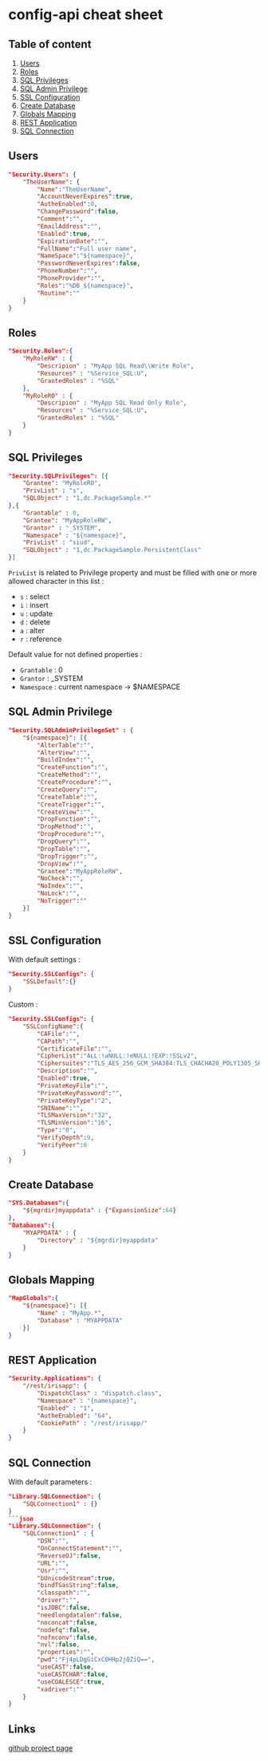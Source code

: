 # config-api cheat sheet

## Table of content

1. [Users](#Users)
2. [Roles](#Roles)
3. [SQL Privileges](#SQL-Privileges)
4. [SQL Admin Privilege](#SQL-Admin-Privilege)
5. [SSL Configuration](#SSL-Configuration)
6. [Create Database](#Create-Database)
7. [Globals Mapping](#Globals-Mapping)
8. [REST Application](#REST-Application)
9. [SQL Connection](#SQL-Connection)

## Users

```json
"Security.Users": {
    "TheUserName": {
        "Name":"TheUserName",
        "AccountNeverExpires":true,
        "AutheEnabled":0,
        "ChangePassword":false,
        "Comment":"",
        "EmailAddress":"",
        "Enabled":true,
        "ExpirationDate":"",
        "FullName":"Full user name",
        "NameSpace":"${namespace}",
        "PasswordNeverExpires":false,
        "PhoneNumber":"",
        "PhoneProvider":"",
        "Roles":"%DB_${namespace}",
        "Routine":""
    }
}
```

## Roles

```json
"Security.Roles":{
    "MyRoleRW" : {
        "Descripion" : "MyApp SQL Read\\Write Role",
        "Resources" : "%Service_SQL:U",
        "GrantedRoles" : "%SQL"
    },
    "MyRoleRO" : {
        "Descripion" : "MyApp SQL Read Only Role",
        "Resources" : "%Service_SQL:U",
        "GrantedRoles" : "%SQL"
    }
}
```

## SQL Privileges

```json
"Security.SQLPrivileges": [{
    "Grantee": "MyRoleRO",
    "PrivList" : "s",
    "SQLObject" : "1,dc.PackageSample.*"
},{
    "Grantable" : 0,
    "Grantee": "MyAppRoleRW",
    "Grantor" : "_SYSTEM",
    "Namespace" : "${namespace}",
    "PrivList" : "siud",
    "SQLObject" : "1,dc.PackageSample.PersistentClass"
}]
```
`PrivList` is related to Privilege property and must be filled with one or more allowed character in this list : 

* `s` : select
* `i` : insert
* `u` : update
* `d` : delete
* `a` : alter
* `r` : reference

Default value for not defined properties : 

* `Grantable` : 0
* `Grantor` : _SYSTEM
* `Namespace` : current namespace -> $NAMESPACE 

## SQL Admin Privilege

```json
"Security.SQLAdminPrivilegeSet" : {
    "${namespace}": [{
        "AlterTable":"",
        "AlterView":"",
        "BuildIndex":"",
        "CreateFunction":"",
        "CreateMethod":"",
        "CreateProcedure":"",
        "CreateQuery":"",
        "CreateTable":"",
        "CreateTrigger":"",
        "CreateView":"",
        "DropFunction":"",
        "DropMethod":"",
        "DropProcedure":"",
        "DropQuery":"",
        "DropTable":"",
        "DropTrigger":"",
        "DropView":"",
        "Grantee":"MyAppRoleRW",
        "NoCheck":"",
        "NoIndex":"",
        "NoLock":"",
        "NoTrigger":""
    }]
}
```

## SSL Configuration

With default settings : 

```json
"Security.SSLConfigs": {
    "SSLDefault":{}
}
```

Custom : 
```json
"Security.SSLConfigs": {
    "SSLConfigName":{
        "CAFile":"",
        "CAPath":"",
        "CertificateFile":"",
        "CipherList":"ALL:!aNULL:!eNULL:!EXP:!SSLv2",
        "Ciphersuites":"TLS_AES_256_GCM_SHA384:TLS_CHACHA20_POLY1305_SHA256:TLS_AES_128_GCM_SHA256",
        "Description":"",
        "Enabled":true,
        "PrivateKeyFile":"",
        "PrivateKeyPassword":"",
        "PrivateKeyType":"2",
        "SNIName":"",
        "TLSMaxVersion":"32",
        "TLSMinVersion":"16",
        "Type":"0",
        "VerifyDepth":9,
        "VerifyPeer":0
    }
}
```

## Create Database

```json
"SYS.Databases":{
    "${mgrdir}myappdata" : {"ExpansionSize":64}
},
"Databases":{
    "MYAPPDATA" : {
        "Directory" : "${mgrdir}myappdata"
    }
}
```

## Globals Mapping

```json
"MapGlobals":{
    "${namespace}": [{
        "Name" : "MyApp.*",
        "Database" : "MYAPPDATA"
    }]
}
```

## REST Application

```json
"Security.Applications": {
    "/rest/irisapp": {
        "DispatchClass" : "dispatch.class",
        "Namespace" : "{namespace}",
        "Enabled" : "1",
        "AutheEnabled": "64",
        "CookiePath" : "/rest/irisapp/"
    }
}
```

## SQL Connection

With default parameters : 
```json
"Library.SQLConnection": {
    "SQLConnection1" : {}
}
```json
"Library.SQLConnection": {
    "SQLConnection1" : {
        "DSN":"",
        "OnConnectStatement":"",
        "ReverseOJ":false,
        "URL":"",
        "Usr":"",
        "bUnicodeStream":true,
        "bindTSasString":false,
        "classpath":"",
        "driver":"",
        "isJDBC":false,
        "needlongdatalen":false,
        "noconcat":false,
        "nodefq":false,
        "nofnconv":false,
        "nvl":false,
        "properties":"",
        "pwd":"Fj4pLDgGiCxC0HHp2jQZiQ==",
        "useCAST":false,
        "useCASTCHAR":false,
        "useCOALESCE":true,
        "xadriver":""
    }
}

```

## Links

[github project page](https://github.com/lscalese/iris-config-api)

